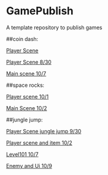 # GamePublish
A template repository to publish games

##coin dash:

[Player Scene](Player_Scene/)

[Player Scene 8/30](Player_Scene_8_30/)

[Main scene 10/7](main_scene_10_7/)

##space rocks:

[Player scene 10/1](Player_space_Rocks_10_1)

[Main Scene 10/2](space_rocks_main_10_2)

##jungle jump:

[Player Scene jungle jump 9/30](Player_scene_9_30/)

[Player scene and item 10/2](Jungle_Player_item_10_2/)

[Level101 10/7](Level101_10_7/)

[Enemy and Ui 10/9](Enemy_Ui_10_9/)
